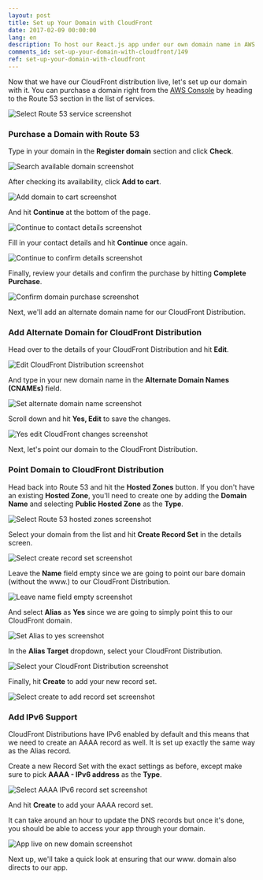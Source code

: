 ```yaml
---
layout: post
title: Set up Your Domain with CloudFront
date: 2017-02-09 00:00:00
lang: en
description: To host our React.js app under our own domain name in AWS we are going to purchase a domain using Route 53. We will point the domain to our CloudFront Distribution with an Alias Resource Record Set. We also need to create an AAAA Record Set to support IPv6.
comments_id: set-up-your-domain-with-cloudfront/149
ref: set-up-your-domain-with-cloudfront
---
```


Now that we have our CloudFront distribution live, let's set up our domain with it. You can purchase a domain right from the [AWS Console](https://console.aws.amazon.com) by heading to the Route 53 section in the list of services.

![Select Route 53 service screenshot](/assets/select-route-53-service.png)

### Purchase a Domain with Route 53

Type in your domain in the **Register domain** section and click **Check**.

![Search available domain screenshot](/assets/search-available-domain.png)

After checking its availability, click **Add to cart**.

![Add domain to cart screenshot](/assets/add-domain-to-cart.png)

And hit **Continue** at the bottom of the page.

![Continue to contact details screenshot](/assets/continue-to-contact-detials.png)

Fill in your contact details and hit **Continue** once again.

![Continue to confirm details screenshot](/assets/continue-to-confirm-detials.png)

Finally, review your details and confirm the purchase by hitting **Complete Purchase**.

![Confirm domain purchase screenshot](/assets/confirm-domain-purchase.png)

Next, we'll add an alternate domain name for our CloudFront Distribution.

### Add Alternate Domain for CloudFront Distribution

Head over to the details of your CloudFront Distribution and hit **Edit**.

![Edit CloudFront Distribution screenshot](/assets/edit-cloudfront-distribution.png)

And type in your new domain name in the **Alternate Domain Names (CNAMEs)** field.

![Set alternate domain name screenshot](/assets/set-alternate-domain-name.png)

Scroll down and hit **Yes, Edit** to save the changes.

![Yes edit CloudFront changes screenshot](/assets/yes-edit-cloudfront-changes.png)

Next, let's point our domain to the CloudFront Distribution.

### Point Domain to CloudFront Distribution

Head back into Route 53 and hit the **Hosted Zones** button. If you don't have an existing **Hosted Zone**, you'll need to create one by adding the **Domain Name** and selecting **Public Hosted Zone** as the **Type**.

![Select Route 53 hosted zones screenshot](/assets/select-route-53-hosted-zones.png)

Select your domain from the list and hit **Create Record Set** in the details screen.

![Select create record set screenshot](/assets/select-create-record-set.png)

Leave the **Name** field empty since we are going to point our bare domain (without the www.) to our CloudFront Distribution.

![Leave name field empty screenshot](/assets/leave-name-field-empty.png)

And select **Alias** as **Yes** since we are going to simply point this to our CloudFront domain.

![Set Alias to yes screenshot](/assets/set-alias-to-yes.png)

In the **Alias Target** dropdown, select your CloudFront Distribution.

![Select your CloudFront Distribution screenshot](/assets/select-your-cloudfront-distribution.png)

Finally, hit **Create** to add your new record set.

![Select create to add record set screenshot](/assets/select-create-to-add-record-set.png)

### Add IPv6 Support

CloudFront Distributions have IPv6 enabled by default and this means that we need to create an AAAA record as well. It is set up exactly the same way as the Alias record.

Create a new Record Set with the exact settings as before, except make sure to pick **AAAA - IPv6 address** as the **Type**.

![Select AAAA IPv6 record set screenshot](/assets/select-create-aaaa-ipv6-record-set.png)

And hit **Create** to add your AAAA record set.

It can take around an hour to update the DNS records but once it's done, you should be able to access your app through your domain.

![App live on new domain screenshot](/assets/app-live-on-new-domain.png)

Next up, we'll take a quick look at ensuring that our www. domain also directs to our app.
